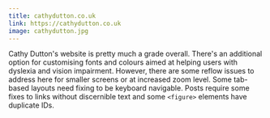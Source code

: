 ```yaml
---
title: cathydutton.co.uk
link: https://cathydutton.co.uk
image: cathydutton.jpg
---
```


Cathy Dutton's website is pretty much a grade overall. There's an additional option for customising fonts and colours aimed at helping users with dyslexia and vision impairment. However, there are some reflow issues to address here for smaller screens or at increased zoom level. Some tab-based layouts need fixing to be keyboard navigable. Posts require some fixes to links without discernible text and some `<figure>` elements have duplicate IDs.
